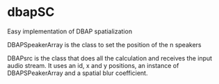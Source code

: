 # dbapSC
Easy implementation of DBAP spatialization

DBAPSpeakerArray is the class to set the position of the n speakers

DBAPsrc is the class that does all the calculation and receives the input audio stream. It uses an id, x and y positions, an instance of DBAPSPeakerArray and a spatial blur coefficient.
